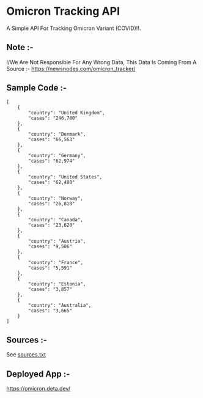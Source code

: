 # Omicron Tracking API
A Simple API For Tracking Omicron Variant (COVID)!!.
## Note :-
I/We Are Not Responsible For Any Wrong Data, This Data Is Coming From A Source :- https://newsnodes.com/omicron_tracker/
## Sample Code :-
```
[
    {
        "country": "United Kingdom",
        "cases": "246,780"
    },
    {
        "country": "Denmark",
        "cases": "66,563"
    },
    {
        "country": "Germany",
        "cases": "62,974"
    },
    {
        "country": "United States",
        "cases": "62,480"
    },
    {
        "country": "Norway",
        "cases": "26,818"
    },
    {
        "country": "Canada",
        "cases": "23,620"
    },
    {
        "country": "Austria",
        "cases": "9,506"
    },
    {
        "country": "France",
        "cases": "5,591"
    },
    {
        "country": "Estonia",
        "cases": "3,857"
    },
    {
        "country": "Australia",
        "cases": "3,665"
    }
]
```
## Sources :-
See [sources.txt](https://github.com/icancodebeauty/omicron-tracker-api/blob/main/sources.txt)
## Deployed App :-
https://omicron.deta.dev/
